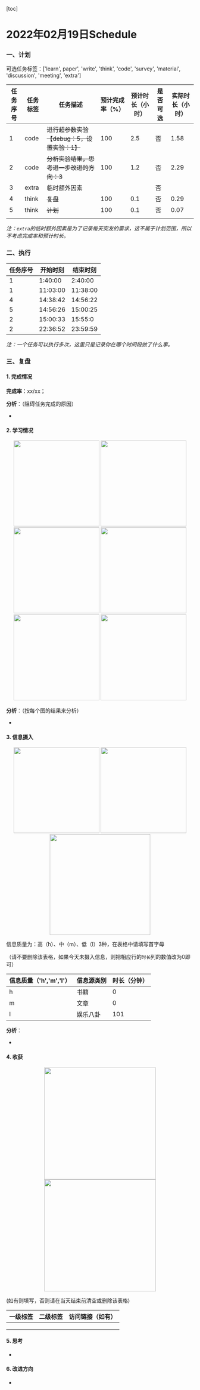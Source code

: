 [toc]

# 2022年02月19日Schedule

### 一、计划

可选任务标签：['learn', paper', 'write', 'think', 'code', 'survey', 'material', 'discussion', 'meeting', 'extra']

| 任务序号 | 任务标签 | 任务描述                                    | 预计完成率（%） | 预计时长（小时） | 是否可选 | 实际时长（小时） |
| -------- | -------- | ------------------------------------------- | --------------- | ---------------- | -------- | ---------------- |
|1|code|~~进行超参数实验【debug：5，设置实验：1】~~|100|2.5|否|1.58|
|2|code|~~分析实验结果，思考进一步改进的方向：3~~|100|1.2|否|2.29|
| 3        | extra    | 临时额外因素                                |                 |                  | 否       |                  |
|4|think|~~复盘~~|100|0.1|否|0.29|
|5|think|~~计划~~|100|0.1|否|0.07|
|          |          |                                             |                 |                  |          |                  |

*注：`extra`的临时额外因素是为了记录每天突发的需求，这不属于计划范围，所以不考虑完成率和预计时长。*

### 二、执行

| 任务序号 | 开始时刻 | 结束时刻 |
| -------- | -------- | -------- |
| 1        | 1:40:00  | 2:40:00  |
| 1        | 11:03:00 | 11:38:00 |
| 4        | 14:38:42 | 14:56:22 |
| 5        | 14:56:26 | 15:00:25 |
| 2        | 15:00:33 | 15:55:0  |
| 2        | 22:36:52 | 23:59:59 |

*注：一个任务可以执行多次，这里只是记录你在哪个时间段做了什么事。*

### 三、复盘

#### 1. 完成情况

**完成率**：xx/xx；

**分析**：（阻碍任务完成的原因）

- 

#### 2. 学习情况
<center class='half'>
<img src='https://gitee.com/holmescao/figure-bed/raw/master/img/2022-02-20_11-46-01_Figure1-activate-bar-20220219_20220219.png' width='230;' />
<img src='https://gitee.com/holmescao/figure-bed/raw/master/img/2022-02-20_11-46-09_Figure2-activate-waterfall-20220213_20220219.png' width='230;' />
<img src='https://gitee.com/holmescao/figure-bed/raw/master/img/2022-02-20_11-46-20_Figure3-activate-bar-20220121_20220219.png' width='230;' />
<img src='https://gitee.com/holmescao/figure-bed/raw/master/img/2022-02-20_11-46-24_Figure4-investment-pie-20220121_20220219.png' width='230;' />
<img src='https://gitee.com/holmescao/figure-bed/raw/master/img/2022-02-20_11-46-30_Figure5-activate-brokenbarh-20220213_20220219.png' width='230;' />
<img src='https://gitee.com/holmescao/figure-bed/raw/master/img/2022-02-20_11-46-34_Figure6-activate-predict-bar-20220219_20220219.png' width='230;' />
</center>

**分析**：（按每个图的结果来分析）

- 

#### 3. 信息摄入
<center class='half'>
<img src='https://gitee.com/holmescao/figure-bed/raw/master/img/2022-02-20_11-46-42_Figure1-dayinformation-pie-20220219_20220219.png' width='230;' />
<img src='https://gitee.com/holmescao/figure-bed/raw/master/img/2022-02-20_11-46-45_Figure2-dayinformation-stackbar-20220219_20220219.png' width='230;' />
<img src='https://gitee.com/holmescao/figure-bed/raw/master/img/2022-02-20_11-46-49_Figure3-monthinformation-stackbar-20220121_20220219.png' width='270;' />
</center>

信息质量为：高（h）、中（m）、低（l）3种，在表格中请填写首字母

（请不要删除该表格，如果今天未摄入信息，则把相应行的`时长`列的数值改为0即可）

| 信息质量（'h','m','l'） | 信息源类别 | 时长（分钟） |
| ----------------------- | ---------- | ------------ |
| h                       | 书籍       | 0            |
| m                       | 文章       | 0            |
| l                       | 娱乐八卦   | 101          |

**分析**：

- 

#### 4. 收获
<center class='half'>
<img src='https://gitee.com/holmescao/figure-bed/raw/master/img/2022-02-20_11-46-59_Figure1-harvest-cloud-20210220_20220219.png' width='300;' />
<img src='https://gitee.com/holmescao/figure-bed/raw/master/img/2022-02-20_11-47-03_Figure2-harvest-vbar-20210220_20220219.png' width='300;' />
</center>

(如有则填写，否则请在当天结束前清空或删除该表格)

| 一级标签 | 二级标签 | 访问链接（如有） |
| -------- | -------- | ---------------- |
|          |          |                  |
|          |          |                  |
|          |          |                  |

#### 5. 思考

- 

#### 6. 改进方向

- 